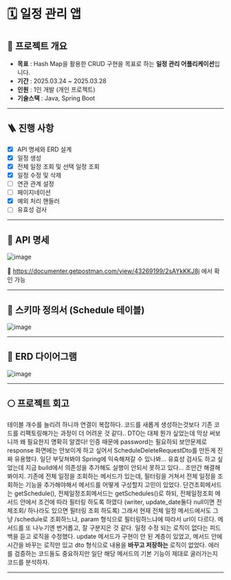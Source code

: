 # 🗓️ 일정 관리 앱
 

## 📌 프로젝트 개요
- **목표** : Hash Map을 활용한 CRUD 구현을 목표로 하는 **일정 관리 어플리케이션**입니다.
- **기간** : 2025.03.24 ~ 2025.03.28
- **인원** : 1인 개발 (개인 프로젝트)
- **기술스택** : Java, Spring Boot

---

## 🪜 진행 사항
- [x] API 명세와 ERD 설계
- [x] 일정 생성
- [x] 전체 일정 조회 및 선택 일정 조회
- [x] 일정 수정 및 삭제
- [ ] 연관 관계 설정
- [ ] 페이지네이션
- [x] 예외 처리 핸들러
- [ ] 유효성 검사

---

## 🎯 API 명세
![image](https://github.com/user-attachments/assets/f95e63ff-6679-4dc0-a5e5-6bde936193cf)

🎨 https://documenter.getpostman.com/view/43269199/2sAYkKKJ8j 에서 확인 가능

---

## 🎯 스키마 정의서 (Schedule 테이블)
![image](https://github.com/user-attachments/assets/b54e3f18-6817-47eb-bea0-2541182b1e8c)

---

## 🎯 ERD 다이어그램
![image](https://github.com/user-attachments/assets/5cc072b8-16ac-4b23-b80b-4f4ecb2ff6db)

---

## 🌕 프로젝트 회고

테이블 개수를 늘리려 하니까 연결이 복잡하다. 코드를 새롭게 생성하는것보다 기존 코드를 리팩토링해가는 과정이 더 어려운 것 같다.. DTO는 대체 뭔가 싶었는데 막상 써보니까 왜 필요한지 명확히 알겠다! 인증 때문에 password는 필요하되 보안문제로 response 화면에는 안보이게 하고 싶어서 ScheduleDeleteRequestDto를 만든게 진짜 유용했다. 일단 부딪쳐봐야 Spring에 익숙해져갈 수 있나봐... 유효성 검사도 하고 싶었는데 지금 build에서 의존성을 추가해도 실행이 안되서 못하고 있다... 조만간 해결해봐야지.
기존에 전체 일정을 조회하는 메서드가 있는데, 필터링을 거쳐서 전체 일정을 조회하는 기능을 추가해야해서 메서드를 어떻게 구성할지 고민이 있었다. 단건조회메서드는 getSchedule(), 전체일정조회메서드는 getSchedules()로 하되, 전체일정조회 메서드 안에서 조건에 따라 필터링 하도록 하였다 (writer, update_date둘다 null이면 전체조회/ 하나라도 있으면 필터링 조회 하도록) 그래서 현재 전체 일정 메서드에서도 그냥 /schedule로 조회하느냐, param 형식으로 필터링하느냐에 따라서 url이 다르다. 메서드를 또 나누기엔 번거롭고, 잘 구분지은 것 같다.
일정 수정 되는 로직이 없다는 피드백을 듣고 로직을 수정했다. update 메서드가 구현이 안 된 계층이 있었고, 메서드 안에 시간을 바꾸는 로직만 있고 dto 형식으로 내용을 **바꾸고 저장하는** 로직이 없었다. 에러를 검증하는 코드들도 중요하지만 일단 해당 메서드의 기본 기능이 제대로 굴러가는지 코드를 분석하자.

---

